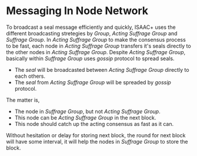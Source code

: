 # Messaging In Node Network

To broadcast a seal message efficiently and quickly, ISAAC+ uses the different broadcasting stretegies by *Group*, *Acting Suffrage Group* and *Suffrage Group*. In *Acting Suffrage Group* to make the consensus process to be fast, each node in *Acting Suffrage Group* transfers it's seals directly to the other nodes in *Acting Suffrage Group*. Despite *Acting Suffrage Group*, basically within *Suffrage Group* uses *gossip* protocol to spread seals. 

* The *seal* will be broadcasted between *Acting Suffrage Group* directly to each others.
* The *seal* from *Acting Suffrage Group* will be spreaded by *gossip* protocol.

The matter is,

* The node in *Suffrage Group*, but not *Acting Suffrage Group*.
* This node can be *Acting Suffrage Group* in the next block.
* This node should catch up the acting consensus as fast as it can.

Without hesitation or delay for storing next block, the round for next block will have some interval, it will help the nodes in *Suffrage Group* to store the block.
